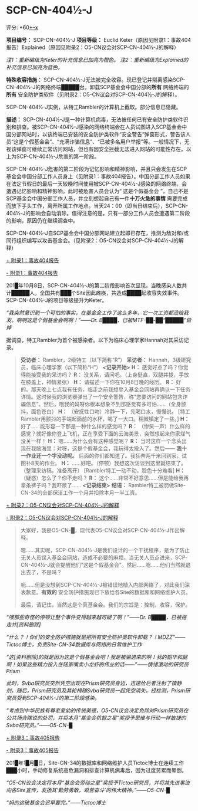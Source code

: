 # SCP-CN-404½-J
                        


评分: +60<a shape='rect' title='&#25105;&#21916;&#27426;' href='javascript:;' onclick='WIKIDOT.modules.PageRateWidgetModule.listeners.rate(event, 1)'>+</a><a shape='rect' title='&#25105;&#19981;&#21916;&#27426;' href='javascript:;' onclick='WIKIDOT.modules.PageRateWidgetModule.listeners.rate(event, -1)'>&#8211;</a><a shape='rect' title='&#21462;&#28040;&#25105;&#30340;&#25237;&#31080;' href='javascript:;' onclick='WIKIDOT.modules.PageRateWidgetModule.listeners.cancelVote(event)'>x</a>

**项目编号：**  SCP-CN-404½-J
**项目等级：**  Euclid Keter（原因见附录1：事故404报告）Explained（原因见附录2：O5-CN议会对SCP-CN-404½-J的解释）

*注1：重新编级为Keter的补充信息已加亮为橙色。* 
*注2：重新编级为Explained的补充信息已加亮为蓝色。* 

**特殊收容措施：**  SCP-CN-404½-J无法被完全收容。现已登记并隔离感染SCP-CN-404½-J的网络终端█████台。卸载SCP基金会中国分部的**所有** 网络终端的**所有** 安全防护类软件（见附录2：O5-CN议会对SCP-CN-404½-J的解释）。



SCP-CN-404½-J实例，从特工Rambler的计算机上截取。部分信息已隐藏。



**描述：**  SCP-CN-404½-J是一种计算机病毒，无法被任何已有安全防护类软件识别和排查。被SCP-CN-404½-J感染的网络终端会在人员试图进入SCP基金会中国分部网站时，以该终端已安装的安全防护类软件“安全警告”弹窗形式，警告该人员“这是个假基金会”、“充满诈骗信息”、“已被多名用户举报”等。一般情况下，无视该弹窗可继续正常访问网站，但也有因安全拦截无法进入网站的可能性存在。以上为SCP-CN-404½-J危害的第一阶段。

SCP-CN-404½-J危害的第二阶段为记忆影响和精神影响，并且只会发生在SCP基金会中国分部工作人员身上（见附录1：事故404报告）。中国分部工作人员如果在法定节假日的最后一天较晚时间使用被SCP-CN-404½-J感染的网络终端，会遭遇记忆影响和精神影响。此时被危害人员会认为“ 这是个假基金会 ”，自己不是SCP基金会中国分部工作人员，并立刻想起自己有一件**十万火急的事情** 需要完成而放下手头工作，离开所属工作地点。当天24：00（即当日结束后），SCP-CN-404½-J的影响会自动消除。值得注意的是，只有一部分工作人员会遭遇第二阶段的影响，原因仍在继续调查中。

SCP-CN-404½-J自SCP基金会中国分部网站建立起即已存在，推测为敌对和/或同行组织编写以攻击基金会。（见附录2：O5-CN议会对SCP-CN-404½-J的解释）


<a shape='rect' class='collapsible-block-link' href='javascript:;'>+&#160;&#38468;&#24405;1&#65306;&#20107;&#25925;404&#25253;&#21578;</a>

<a shape='rect' class='collapsible-block-link' href='javascript:;'>-&#160;&#38468;&#24405;1&#65306;&#20107;&#25925;404&#25253;&#21578;</a>

201█年10月8日，SCP-CN-404½-J的第二阶段影响首次显现。当晚感染人数共计█████人，全国共有███个Site因此瘫痪，共造成████起收容失效事件。SCP-CN-404½-J的项目等级提升为Keter。

*“我突然意识到一个可怕的事实，在基金会工作了这么多年，它一次工资都没给我发。啊啊这是个假基金会啊啊！”——Dr. B████，已被MTF-██-██“█████”做掉* 

据调查，特工Rambler为首个被感染者。以下为临床心理学家Hannah对其采访记录。


> **受访者：**  Rambler，2级特工（以下简称“R”）
**采访者：**  Hannah，3级研究员，临床心理学家（以下简称“H”）
**<记录开始>** 
**H：**  感觉好点了吗？你觉得能接受我的采访吗？
**R：**  没关系，请问吧。（上身挺直，双腿并拢，手放在膝盖上，神情紧张）
**H：**  请描述一下你在10月8日晚的经历。
**R：**  好的。那天晚上七点我有任务，临走之前我想登入基金会网站再确认一下任务详情。这时候我的浏览器弹出了一个安全警告，称“您要访问的网站包含诈骗信息”。然后，哦我的妈呀你根本想象不到那感觉有多可怕……（全身颤抖，面色苍白）
**H：**  （安抚性口吻）冷静一下，先喝口水，慢慢说。
[特工Rambler用颤抖的手端起面前的水杯，喝了一大口。稍微镇定了一些。]
**H：**  好了……能形容一下那是一种什么样的感觉吗？
**R：**  （惨笑一声）什么样的感觉？就好像你登上飞机，正在享受下面的云海美景，突然想起来你家煤气没关一样！
**H：**  嗯……为什么会有这种感觉呢？
**R：**  当时这样一个念头出现在我脑海里：对呀，这是个假基金会，我玩得太投入了。然后——
**我十一作业还一个字没动呢。** 
后面的你们都知道了。我狂奔两千米回到家，试图补8天的作业。
**H：**  ……好吧。（停顿）我想这次访谈到这里就结束了。（整理采访稿，准备离开）
[Rambler特工一动不动，脸色十分难看]
**H：**  （疑惑）怎么了？你不走吗？
**R：**  这个……非常不好意思……但是能给我再拿条裤子吗？我吓尿了……
**<记录结束>** 
**结语：**  Rambler特工被罚做Site-CN-34的全部保洁工作一个月并扣除本月一半工资。
> 





<a shape='rect' class='collapsible-block-link' href='javascript:;'>+&#160;&#38468;&#24405;2&#65306;O5-CN&#35758;&#20250;&#23545;SCP-CN-404&#189;-J&#30340;&#35299;&#37322;</a>

<a shape='rect' class='collapsible-block-link' href='javascript:;'>-&#160;&#38468;&#24405;2&#65306;O5-CN&#35758;&#20250;&#23545;SCP-CN-404&#189;-J&#30340;&#35299;&#37322;</a>


> 大家好，我是O5-CN-█，现代表O5-CN议会对SCP-CN-404½-J作出解释。
> 
> 嗯……其实呢，SCP-CN-404½-J是我们设计的一个干扰程序，是为了防止无关人员误入基金会网站，造成不必要的麻烦。当无关人员点进来，SCP-CN-404½-J就会提醒他们“这是个假基金会”。然后……嗯……他们当然就退出去了，不是吗？
> 
> 呃……但是没想到SCP-CN-404½-J被错误地植入内部网络了，对此我们深表歉意。**有效的** 安全防护措施现已下放给各Site的数据库和网络维护人员。
> 
> 最后，请记住，当然这是个真基金会。我们的宗旨是：控制，收容，保护。
> 

*“喂那些奇怪的停顿让整个事件变得越来越可疑了啊！”——Dr. B████，已被拖走并[资料删除]* 

*“什么？！你们的安全防护措施就是把所有安全防护类软件卸载？！MDZZ”——Tictoc博士，负责Site-CN-34数据库与网络的日常维护工作* 

*“这[资料删除]的就是因为这是个假基金会吧！我是被骗进来的啊！我的韶华和腿啊！如果这些精力投入在陆家嘴卖小龙虾的伟业的话——”——情绪激动的研究员Prism* 

*此时，Svba研究员突然凭空出现在Prism研究员身边，迅速给后者注射了镇静剂。随后，Prism研究员及其轮椅随Svba研究员一起凭空消失。经检测，Prism研究员受到SCP-404½-J的第二阶段感染。* 

*“考虑到中华民族有尊老爱幼的传统美德，O5-CN议会决定免除对Prism研究员在公共场合瞎说的处罚，并将本月“基金会机智之星”奖授予思维与行动一样敏捷的Svba研究员。”——O5-CN-█* 





<a shape='rect' class='collapsible-block-link' href='javascript:;'>+&#160;&#38468;&#24405;3&#65306;&#20107;&#25925;405&#25253;&#21578;</a>

<a shape='rect' class='collapsible-block-link' href='javascript:;'>-&#160;&#38468;&#24405;3&#65306;&#20107;&#25925;405&#25253;&#21578;</a>

201█年1█月█日，Site-CN-34的数据库和网络维护人员Tictoc博士在连续工作███小时，手动修复系统高危漏洞和排查计算机病毒后，因为过度劳累而晕倒。

*“O5-CN议会决定将本月“基金会劳动之星”奖授予Tictoc研究员，并将其先进事迹向各Site宣传，发扬其‘勤劳勇敢，艰苦奋斗’的伟大精神。”——O5-CN-█* 

*“妈的这破基金会迟早要完。”——Tictoc博士* 






                    